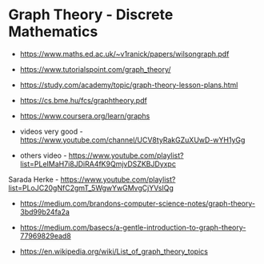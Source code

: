 # Graph Theory - Discrete Mathematics

* https://www.maths.ed.ac.uk/~v1ranick/papers/wilsongraph.pdf

* https://www.tutorialspoint.com/graph_theory/

* https://study.com/academy/topic/graph-theory-lesson-plans.html

* https://cs.bme.hu/fcs/graphtheory.pdf


* https://www.coursera.org/learn/graphs


* videos very good - https://www.youtube.com/channel/UCV8tyRakGZuXUwD-wYH1yGg

* others video - https://www.youtube.com/playlist?list=PLeIMaH7i8JDiRA4fK9QmjvDSZKBJDyxpc

Sarada Herke - https://www.youtube.com/playlist?list=PLoJC20gNfC2gmT_5WgwYwGMvgCjYVsIQg

* https://medium.com/brandons-computer-science-notes/graph-theory-3bd99b24fa2a

* https://medium.com/basecs/a-gentle-introduction-to-graph-theory-77969829ead8

* https://en.wikipedia.org/wiki/List_of_graph_theory_topics